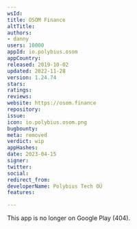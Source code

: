 ```yaml
---
wsId: 
title: OSOM Finance
altTitle: 
authors:
- danny
users: 10000
appId: io.polybius.osom
appCountry: 
released: 2019-10-02
updated: 2022-11-28
version: 1.24.74
stars: 
ratings: 
reviews: 
website: https://osom.finance
repository: 
issue: 
icon: io.polybius.osom.png
bugbounty: 
meta: removed
verdict: wip
appHashes: 
date: 2023-04-15
signer: 
twitter: 
social: 
redirect_from: 
developerName: Polybius Tech OÜ
features: 

---
```


This app is no longer on Google Play (404).
